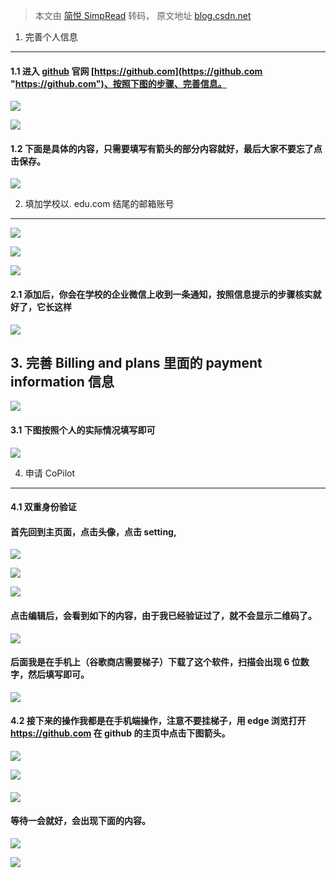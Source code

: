 > 本文由 [简悦 SimpRead](http://ksria.com/simpread/) 转码， 原文地址 [blog.csdn.net](https://blog.csdn.net/m0_72593938/article/details/140858303)

1. 完善个人信息
---------

#### 1.1 进入 [github](https://so.csdn.net/so/search?q=github&spm=1001.2101.3001.7020) 官网 [https://github.com](https://github.com "https://github.com")、按照下图的步骤、完善信息。

![](https://i-blog.csdnimg.cn/direct/74bbbc80cc1b48628f783f9a0098c529.png)

![](https://i-blog.csdnimg.cn/direct/d4971f29d168428b93cf3cd85b696d76.png)

#### **1.2 下面是具体的内容，只需要填写有箭头的部分内容就好，最后大家不要忘了点击保存。**

![](https://i-blog.csdnimg.cn/direct/d398df39250743e2b0218e364b926d38.png)

2. 填加学校以. edu.com 结尾的邮箱账号
-------------------------

![](https://i-blog.csdnimg.cn/direct/46e30ce007a34e70945843853364b3a4.png)

![](https://i-blog.csdnimg.cn/direct/9620cac1854e4f6fab0dbcd8761fb90b.png)

![](https://i-blog.csdnimg.cn/direct/f7c40c22aa834c2abc5143330c6a6ae8.png)

#### **2.1 添加后，你会在学校的企业微信上收到一条通知，按照信息提示的步骤核实就好了，它长这样**

![](https://i-blog.csdnimg.cn/direct/9a43247bd2394d8e92c4b1e55d1456a5.jpeg)

3. 完善 Billing and plans 里面的 payment information 信息
--------------------------------------------------

![](https://i-blog.csdnimg.cn/direct/d08b2533f40f406d981486480c68e8bc.png)

#### **3.1 下图按照个人的实际情况填写即可**

![](https://i-blog.csdnimg.cn/direct/348131188d9b4c1fb588e2003f97b7b4.png)

4. 申请 CoPilot
-------------

#### **4.1 双重身份验证**

#### 首先回到主页面，点击头像，点击 setting,

![](https://i-blog.csdnimg.cn/direct/490dca3e02fd40f082298bcc810b9ff6.png)

![](https://i-blog.csdnimg.cn/direct/b93cda25a79c44acbdd2593912d5690a.png)

![](https://i-blog.csdnimg.cn/direct/e48e5dfb054f4478b1ff57524515eae3.png)

#### **点击编辑后，会看到如下的内容，由于我已经验证过了，就不会显示二维码了。**

![](https://i-blog.csdnimg.cn/direct/5f064098f1d1442fa381a2ac536bca44.png)

#### 后面我是在手机上（谷歌商店需要梯子）下载了这个软件，扫描会出现 6 位数字，然后填写即可。

![](https://i-blog.csdnimg.cn/direct/ddfbd562a2874de5b40440a5dd651806.jpeg)

#### 4.2 接下来的操作我都是在手机端操作，注意不要挂梯子，用 edge 浏览打开 https://github.com 在 github 的主页中点击下图箭头。

![](https://i-blog.csdnimg.cn/direct/607351ed7e0845d597ba164cd1c26ff9.png)

![](https://i-blog.csdnimg.cn/direct/609499c8894a4ccdbdf9ee4f79802ed5.png)

#### ![](https://i-blog.csdnimg.cn/direct/576b427c31a4483dafcb36e595b44f7a.png)

#### 等待一会就好，会出现下面的内容。

![](https://i-blog.csdnimg.cn/direct/03380bb5600c4b60b86cc591f7ba7ac8.png)

![](https://i-blog.csdnimg.cn/direct/7109ca4e2954443f8d2ce72cbaf67975.png)